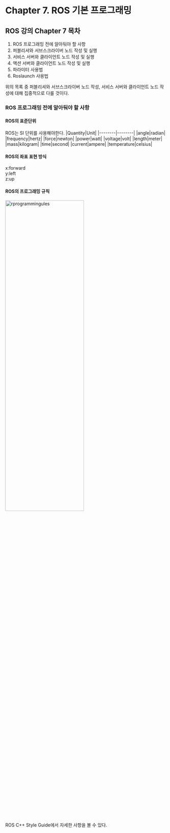 # Chapter 7. ROS 기본 프로그래밍

## ROS 강의 Chapter 7 목차
1. ROS 프로그래밍 전에 알아둬야 할 사항
2. 퍼블리셔와 서브스크라이버 노드 작성 및 실행
3. 서비스 서버와 클라이언트 노드 작성 및 실행
4. 액션 서버와 클라이언트 노드 작성 및 실행
5. 파라미터 사용법
6. Roslaunch 사용법   

위의 목록 중 퍼블리셔와 서브스크라이버 노드 작성, 서비스 서버와 클라이언트 노드 작성에 대해 집중적으로 다룰 것이다.

### ROS 프로그래밍 전에 알아둬야 할 사항

#### ROS의 표준단위
ROS는 SI 단위를 사용해야한다.
|Quantity|Unit|
|--------|--------|
|angle|radian|
|frequency|hertz|
|force|newton|
|power|watt|
|voltage|volt|
|length|meter|
|mass|kilogram|
|time|second|
|current|ampere|
|temperature|celsius|    
#### ROS의 좌표 표현 방식
x:forward   
y:left   
z:up  
#### ROS의 프로그래밍 규칙
<img src="https://github.com/riseacademy/ROS-Study/assets/137777776/4ba38821-8aef-41ce-b76f-b5bbdeb759d6" width="70%" height="50%" title="px(픽셀) 크기 설정" alt="rprogrammingules"></img>   
ROS C++ Style Guide에서 자세한 사항을 볼 수 있다.
